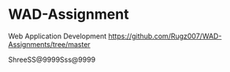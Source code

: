 # WAD-Assignment
Web Application Development 
https://github.com/Rugz007/WAD-Assignments/tree/master

ShreeSS@9999Sss@9999